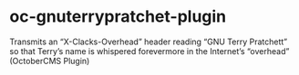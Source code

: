# oc-gnuterrypratchet-plugin
Transmits an “X-Clacks-Overhead” header reading “GNU Terry Pratchett” so that Terry’s name is whispered forevermore in the Internet’s “overhead” (OctoberCMS Plugin)
